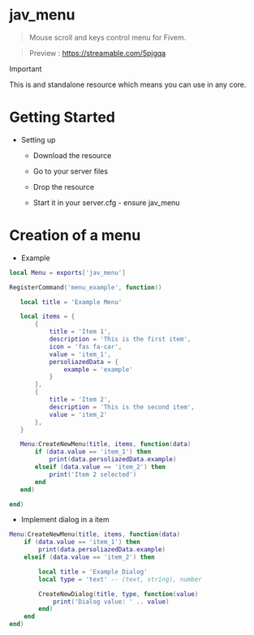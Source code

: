 # jav_menu

> Mouse scroll and keys control menu for Fivem.

> Preview : https://streamable.com/5pjgqa

> [!IMPORTANT]
This is and standalone resource which means you can use in any core.

# Getting Started

* Setting up
  
    * Download the resource
  
    * Go to your server files
      
    * Drop the resource
      
    * Start it in your server.cfg - ensure jav_menu

# Creation of a menu

* Example

```lua
local Menu = exports['jav_menu']

RegisterCommand('menu_example', function()

   local title = 'Example Menu'

   local items = {
       {
           title = 'Item 1',
           description = 'This is the first item',
           icon = 'fas fa-car',
           value = 'item_1',
           persoliazedData = {
               example = 'example'
           }
       },
       {
           title = 'Item 2',
           description = 'This is the second item',
           value = 'item_2'
       },
   }

   Menu:CreateNewMenu(title, items, function(data)
       if (data.value == 'item_1') then
           print(data.persoliazedData.example)
       elseif (data.value == 'item_2') then
           print('Item 2 selected')
       end
   end)

end)
```
    

* Implement dialog in a item

```lua
Menu:CreateNewMenu(title, items, function(data)
    if (data.value == 'item_1') then
        print(data.persoliazedData.example)
    elseif (data.value == 'item_2') then

        local title = 'Example Dialog'
        local type = 'text' -- (text, string), number

        CreateNewDialog(title, type, function(value)
            print('Dialog value: ' .. value)
        end)
    end
end)
```    
